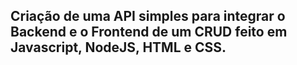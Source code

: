 ## Criação de uma API simples para integrar o Backend e o Frontend de um CRUD feito em Javascript, NodeJS, HTML e CSS.
